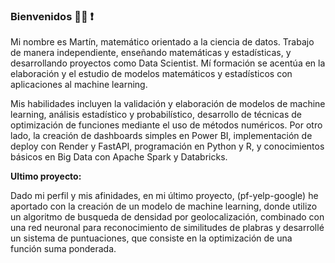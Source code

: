 ### Bienvenidos  🧑‍💻 ❗

Mi nombre es Martín, matemático orientado a la ciencia de datos. Trabajo de manera independiente, enseñando matemáticas y estadísticas, y desarrollando proyectos como Data Scientist. Mí formación se acentúa en la elaboración y el estudio de modelos matemáticos y estadísticos con aplicaciones al machine learning.

Mis habilidades incluyen la validación y elaboración de modelos de machine learning, análisis estadístico y probabilístico, desarrollo de técnicas de optimización de funciones mediante el uso de métodos numéricos. Por otro lado, la creación de dashboards simples en Power BI, implementación de deploy con Render y FastAPI, programación en Python y R, y conocimientos básicos en Big Data con Apache Spark y Databricks.


**Ultimo proyecto:**

Dado mi perfil y mis afinidades, en mi último proyecto, (pf-yelp-google) he aportado con la creación de un modelo de machine learning, donde utilizo un algoritmo de busqueda de densidad por geolocalización, combinado con una red neuronal para reconocimiento de similitudes de plabras y desarrollé un sistema de puntuaciones, que consiste en la optimización de una función suma ponderada.
